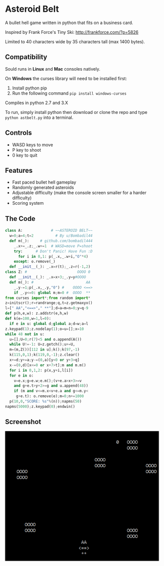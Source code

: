 # Asteroid Belt

A bullet hell game written in python that fits on a business card.

Inspired by Frank Force's Tiny Ski: http://frankforce.com/?p=5826

Limited to 40 characters wide by 35 characters tall (max 1400 bytes).

## Compatibility
Sould runs in **Linux** and **Mac** consoles natively.

On **Windows** the curses library will need to be installed first:
1) Install python pip 
2) Run the following command `pip install windows-curses`

Compiles in python 2.7 and 3.X

To run, simply install python then download or clone the repo and type `python astbelt.py` into a terminal.

## Controls
* WASD keys to move
* P key to shoot
* 0 key to quit

## Features
* Fast paced bullet hell gameplay
* Randomly generated asteroids
* Adjustable difficulty (make the console screen smaller for a harder difficulty)
* Scoring system

## The Code
```python
class A:             # ~~ASTEROID BELT~~
  w=0;a=4;t=2          # By u/Bombadil44
  def m(_):     # github.com/bombadil444
    _.x+=_.z;_.w+=1  # WASD=move P=shoot
    try:      # Don't Panic! Have Fun :D
      for i in 0,1: p(_.x,_.w+i,"O"*4)
    except: o.remove(_)
  def __init__(_): _.x=r(t);_.z=r(-1,2)
class Z: #                       OOOO 0
  def __init__(_): _.x=x+3;_.y=y#OOOO
  def m(_): #                        AA
    _.y-=1;p(_.x,_.y,"0") #    OOOO <==>
    if _.y<=0: global m;m=0 #  OOOO  **
from curses import*;from random import*
z=initscr();r=randrange;q,t=z.getmaxyx()
l=[" AA","<==>"," **"];d=a=m=n=0;y=q-9
def p(h,e,w): z.addstr(e,h,w)
def k(e=100,w=1,l=0):
  if e in u: global d;global a;d=w;a=l
z.keypad(1);z.nodelay(1);o=u=[];x=10
while 48 not in u:
  u=[];U=0;r(7)<5 and o.append(A())
  while U!=-1: U=z.getch();u+=U,
  m=(m,Z())[112 in u];k();k(97,-1)
  k(115,0,1);k(119,0,-1);z.clear()
  x+=d;y+=a;y-=(0,a)[y<0 or y+3>q]
  x-=(0,d)[x<=0 or x+7>t];m and m.m()
  for i in 0,1,2: p(x,y+i,l[i])
  for e in o:
    v=e.x;g=e.w;e.m();(v+e.a>x+3>=v
    and g+e.t>y+2>=g and u.append(48))
    if (m and v<=m.x<v+e.a and g<=m.y<
     g+e.t): o.remove(e);m=0;n+=1000
  p(10,0,"SCORE: %s"%(n));napms(50)
napms(5000);z.keypad(0);endwin()
```

## Screenshot
![alt text](https://github.com/bombadil444/asteroid_belt/blob/master/screenshot.png "Asteroids Everywhere!")
